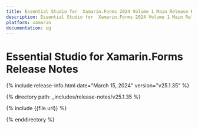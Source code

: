 ```yaml
---
title: Essential Studio for  Xamarin.Forms 2024 Volume 1 Main Release Release Notes  
description: Essential Studio for  Xamarin.Forms 2024 Volume 1 Main Release Release Notes  
platform: xamarin
documentation: ug
---
```


# Essential Studio for  Xamarin.Forms  Release Notes  

{% include release-info.html date="March 15, 2024"  version="v25.1.35" %} 

{% directory path: _includes/release-notes/v25.1.35 %}

{% include {{file.url}} %}

{% enddirectory %}